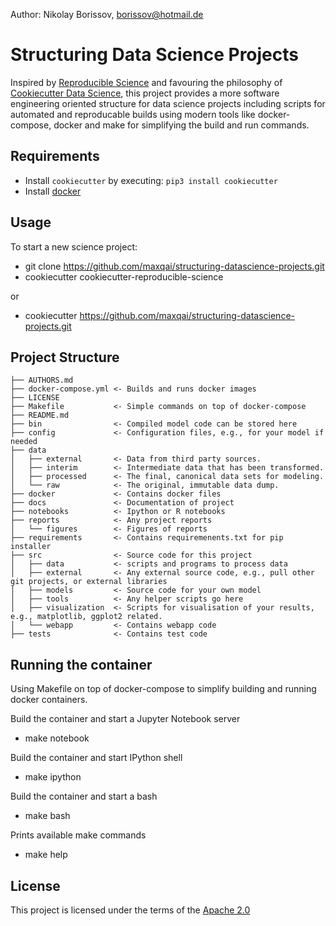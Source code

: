 Author: Nikolay Borissov, borissov@hotmail.de

Structuring Data Science Projects
====================

Inspired by [Reproducible Science](https://github.com/mkrapp/cookiecutter-reproducible-science) and favouring the philosophy of [Cookiecutter Data Science](https://github.com/drivendata/cookiecutter-data-science),
this project provides a more software engineering oriented structure for data science projects including scripts for automated and reproducable builds using modern tools like docker-compose, docker and make for 
simplifying the build and run commands. 

Requirements
------------
* Install `cookiecutter` by executing: `pip3 install cookiecutter`
* Install [docker](https://www.docker.com)

Usage
-----
To start a new science project:
 
* git clone https://github.com/maxqai/structuring-datascience-projects.git
* cookiecutter cookiecutter-reproducible-science

or

* cookiecutter https://github.com/maxqai/structuring-datascience-projects.git

Project Structure
-----------------

```
├── AUTHORS.md
├── docker-compose.yml <- Builds and runs docker images
├── LICENSE
├── Makefile           <- Simple commands on top of docker-compose
├── README.md
├── bin                <- Compiled model code can be stored here
├── config             <- Configuration files, e.g., for your model if needed
├── data
│   ├── external       <- Data from third party sources.
│   ├── interim        <- Intermediate data that has been transformed.
│   ├── processed      <- The final, canonical data sets for modeling.
│   └── raw            <- The original, immutable data dump.
├── docker             <- Contains docker files      
├── docs               <- Documentation of project
├── notebooks          <- Ipython or R notebooks
├── reports            <- Any project reports
│   └── figures        <- Figures of reports
├── requirements       <- Contains requiremenents.txt for pip installer 
├── src                <- Source code for this project
│   ├── data           <- scripts and programs to process data
│   ├── external       <- Any external source code, e.g., pull other git projects, or external libraries
│   ├── models         <- Source code for your own model
│   ├── tools          <- Any helper scripts go here
│   ├── visualization  <- Scripts for visualisation of your results, e.g., matplotlib, ggplot2 related.
│   └── webapp         <- Contains webapp code 
├── tests              <- Contains test code 

```

Running the container
---------------------

Using Makefile on top of docker-compose to simplify building and running docker containers.

Build the container and start a Jupyter Notebook server

* make notebook 

Build the container and start IPython shell

* make ipython

Build the container and start a bash

* make bash

Prints available make commands

* make help

License
-------
This project is licensed under the terms of the [Apache 2.0](/LICENSE)
